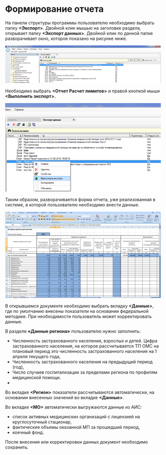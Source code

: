 <!-- TITLE: Формирование отчета «Расчет лимитов». -->
<!-- SUBTITLE: Рабочая инструкция пользователя -->


# Формирование отчета

На панели структуры программы пользователю необходимо выбрать папку **<Экспорт>**. Двойной клик мышью на заголовке раздела, открывает папку  **<Экспорт данных>**.
Двойной клик по данной папке разворачивает окно, которое показано на рисунке ниже.


![1](/uploads/002-2/1.png "1")

Необходимо выбрать **<Отчет Расчет лимитов>** и правой кнопкой мыши **<Выполнить экспорт>.**

![2](/uploads/002-2/2.png "2")

Таким образом, разворачивается форма отчета, уже реализованная в системе, в которой пользователю необходимо внести данные.

![3](/uploads/002-2/3.png "3")

В открывшемся документе необходимо выбрать вкладку **<Данные>**, где по умолчанию внесены показатели на основании федеральной методике. При необходимости пользователь может корректировать данные.

В разделе **«Данные региона»** пользователю  нужно заполнить:
*  Численность застрахованного населения, взрослых и детей. Цифра застрахованного населения, на которое рассчитывается ТП ОМС на плановый период  это численность застрахованного населения на 1 апреля текущего года,
*   Численность застрахованного населения на предыдущий период (год),
*   Число случаев госпитализации за пределами региона по профилям медицинской помощи.
*   
Во вкладке **<Регион>** показатели рассчитываются автоматически, на основании внесенных значений во вкладке **<Данные>**.

Во вкладке **<МО>**  автоматически выгружаются данные из АИС:
*  список активных медицинских организаций с лицензией на круглосуточный стационар,
*  фактические объемы оказанной МП за прошедший период,
*  коечный фонд. 

После внесения или корректировки данных документ необходимо сохранить.
